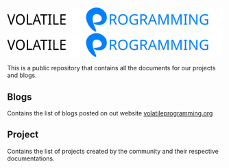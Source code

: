 ![](https://github.com/volatile-programming/docs/blob/master/assets/images/volatile_programming.svg?raw=true)
![](assets/images/volatile_programming.svg)

This is a public repository that contains all the documents for our projects and blogs.

## Blogs

Contains the list of blogs posted on out website [volatileprogramming.org](https://volatileprogramming.org)

## Project

Contains the list of projects created by the community and their respective documentations.
